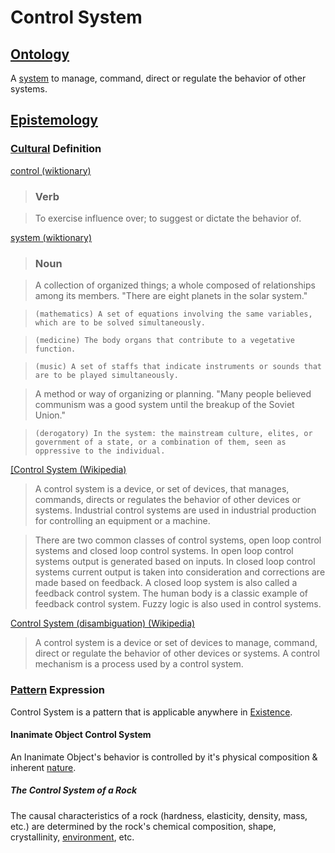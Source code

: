 # Control System

## [Ontology](./ontology.md)

A [system](./system.md) to manage, command, direct or regulate the behavior of other systems.

## [Epistemology](./epistemology.md)

### [Cultural](./culture.md) Definition

<a href="http://en.wiktionary.org/wiki/control" target="_blank">control (wiktionary)</a>

> ### Verb

> To exercise influence over; to suggest or dictate the behavior of.

<a href="http://en.wiktionary.org/wiki/system" target="_blank">system (wiktionary)</a>

> ### Noun

> A collection of organized things; a whole composed of relationships among its members. "There are eight planets in the solar system."

>     (mathematics) A set of equations involving the same variables, which are to be solved simultaneously.

>     (medicine) The body organs that contribute to a vegetative function.

>     (music) A set of staffs that indicate instruments or sounds that are to be played simultaneously.

> A method or way of organizing or planning. "Many people believed communism was a good system until the breakup of the Soviet Union."

>     (derogatory) In the system: the mainstream culture, elites, or government of a state, or a combination of them, seen as oppressive to the individual.

<a href="https://en.wikipedia.org/wiki/Control_system" target="_blank">[Control System (Wikipedia)</a>

> A control system is a device, or set of devices, that manages, commands, directs or regulates the behavior of other devices or systems. Industrial control systems are used in industrial production for controlling an equipment or a machine.

> There are two common classes of control systems, open loop control systems and closed loop control systems. In open loop control systems output is generated based on inputs. In closed loop control systems current output is taken into consideration and corrections are made based on feedback. A closed loop system is also called a feedback control system. The human body is a classic example of feedback control system. Fuzzy logic is also used in control systems.

<a href="https://en.wikipedia.org/wiki/Control_system_(disambiguation)" target="_blank">Control System (disambiguation) (Wikipedia)</a>

> A control system is a device or set of devices to manage, command, direct or regulate the behavior of other devices or systems. A control mechanism is a process used by a control system.

### [Pattern](./pattern.md) Expression

Control System is a pattern that is applicable anywhere in [Existence](./existence.md).

#### Inanimate Object Control System

An Inanimate Object's behavior is controlled by it's physical composition & inherent [nature](./nature.md).

##### The Control System of a Rock

The causal characteristics of a rock (hardness, elasticity, density, mass, etc.) are determined by the rock's chemical composition, shape, crystallinity, [environment](./environment), etc.
